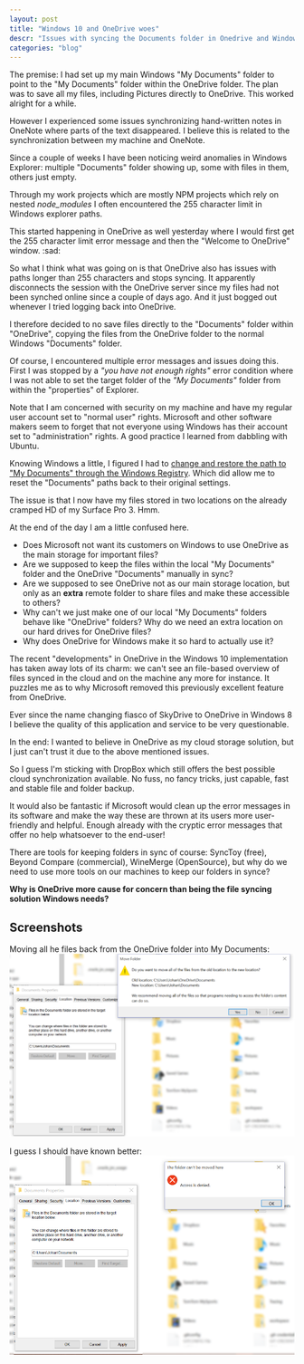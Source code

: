 ```yaml
---
layout: post
title: "Windows 10 and OneDrive woes"
descr: "Issues with syncing the Documents folder in Onedrive and Windows 10"
categories: "blog"
---
```


The premise: I had set up my main Windows "My Documents" folder to point to the "My Documents" folder within the OneDrive folder. The plan was to save all my files, including Pictures directly to OneDrive. This worked alright for a while.

However I experienced some issues synchronizing hand-written notes in OneNote where parts of the text disappeared. I believe this is related to the synchronization between my machine and OneNote.

Since a couple of weeks I have been noticing weird anomalies in Windows Explorer: multiple "Documents" folder showing up, some with files in them, others just empty.

Through my work projects which are mostly NPM projects which rely on nested *node_modules* I often encountered the 255 character limit in Windows explorer paths.

This started happening in OneDrive as well yesterday where I would first get the 255 character limit error message and then the "Welcome to OneDrive" window. :sad:

So what I think what was going on is that OneDrive also has issues with paths longer than 255 characters and stops syncing. It apparently disconnects the session with the OneDrive server since my files had not been synched online since a couple of days ago. And it just bogged out whenever I tried logging back into OneDrive.

I therefore decided to no save files directly to the "Documents" folder within "OneDrive", copying the files from the OneDrive folder to the normal Windows "Documents" folder.

Of course, I encountered multiple error messages and issues doing this. First I was stopped by a *"you have not enough rights"* error condition where I was not able to set the target folder of the *"My Documents"* folder from within the "properties" of Explorer.

Note that I am concerned with security on my machine and have my regular user account set to "normal user" rights. Microsoft and other software makers seem to forget that not everyone using Windows has their account set to "administration" rights. A good practice I learned from dabbling with Ubuntu.

Knowing Windows a little, I figured I had to [change and restore the path to "My Documents" through the Windows Registry](http://www.howtogeek.com/222057/how-to-remove-the-folders-from-%E2%80%9Cthis-pc%E2%80%9D-on-windows-10/). Which did allow me to reset the "Documents" paths back to their original settings.

The issue is that I now have my files stored in two locations on the already cramped HD of my Surface Pro 3. Hmm.

At the end of the day I am a little confused here.

 - Does Microsoft not want its customers on Windows to use OneDrive as the main storage for important files?
 - Are we supposed to keep the files within the local "My Documents" folder and the OneDrive "Documents" manually in sync?
 - Are we supposed to see OneDrive not as our main storage location, but only as an **extra** remote folder to share files and make these accessible to others?
 - Why can't we just make one of our local "My Documents" folders behave like "OneDrive" folders? Why do we need an extra location on our hard drives for OneDrive files?
 - Why does OneDrive for Windows make it so hard to actually use it?
 
 The recent "developments" in OneDrive in the Windows 10 implementation has taken away lots of its charm: we can't see an file-based overview of files synced in the cloud and on the machine any more for instance. It puzzles me as to why Microsoft removed this previously excellent feature from OneDrive.

Ever since the name changing fiasco of SkyDrive to OneDrive in Windows 8 I believe the quality of this application and service to be very questionable.

In the end: I wanted to believe in OneDrive as my cloud storage solution, but I just can't trust it due to the above mentioned issues.

So I guess I'm sticking with DropBox which still offers the best possible cloud synchronization available. No fuss, no fancy tricks, just capable, fast and stable file and folder backup.

It would also be fantastic if Microsoft would clean up the error messages in its software and make the way these are thrown at its users more user-friendly and helpful. Enough already with the cryptic error messages that offer no help whatsoever to the end-user!

There are tools for keeping folders in sync of course: SyncToy (free), Beyond Compare (commercial), WineMerge (OpenSource), but why do we need to use more tools on our machines to keep our folders in synce?

**Why is OneDrive more cause for concern than being the file syncing solution Windows needs?**

## Screenshots

Moving all he files back from the OneDrive folder into My Documents:
[![Screenshot: moving files dialog](/images/20151004-doyouwanttomoveallofhefiles.png)](/images/20151004-doyouwanttomoveallofhefiles.png)

I guess I should have known better:
[![Screenshot: the wonderfully descriptive error message](/images/20151004-thefoldercannotbemovedhereaccessisdenied.png)](/images/20151004-thefoldercannotbemovedhereaccessisdenied.png)